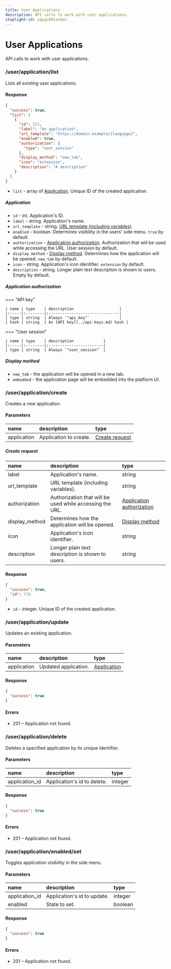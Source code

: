 ```yaml
---
title: User Applications
description: API calls to work with user applications.
stoplight-id: yqyqc091ax6en
---
```


# User Applications

API calls to work with user applications.

### /user/application/list

Lists all existing user applications.

#### Response

```json
{
  "success": true,
  "list": [
    {
      "id": 221,
      "label": "An application",
      "url_template": "https://domain.example/{language}",
      "enabled": true,
      "authorization": {
        "type": "user_session"
      },
      "display_method": "new_tab",
      "icon": "extension",
      "description": "A description"
    }
  ]
}
```

* `list` - array of [Application](#application). Unique ID of the created application.

##### Application

* `id` - int. Application's ID.
* `label` - string. Application's name.
* `url_template` - string. [URL template (including variables)](https://en.wikipedia.org/wiki/URI_Template).
* `enabled` - boolean. Determines visibility in the users' side menu. `true` by default.
* `authorization` - [Application authorization](#application-authorization).
  Authorization that will be used while accessing the URL.
  User session by default.
* `display_method` - [Display method](#display-method).
  Determines how the application will be opened.
  `new_tab` by default.
* `icon` - string. Application's icon identifier. `extension` by default.
* `description` - string. Longer plain text description is shown to users. Empty by default.

##### Application authorization

=== "API key"

    | name | type    | description                    |
    |:-----|:--------|:-------------------------------|
    | type | string  | Always `"api_key"`             |
    | hash | string  | An [API key](../api-keys.md) hash |

=== "User session"

    | name | type    | description             |
    |:-----|:--------|:------------------------|
    | type | string  | Always `"user_session"` |

##### Display method

* `new_tab` - the application will be opened in a new tab.
* `embedded` - the application page will be embedded into the platform UI.

### /user/application/create

Creates a new application.

#### Parameters

| name        | description            | type                              |
|:------------|:-----------------------|:----------------------------------|
| application | Application to create. | [Create request](#create-request) |

##### Create request

| name           | description                                              | type                                                    |
|:---------------|:---------------------------------------------------------|:--------------------------------------------------------|
| label          | Application's name.                                      | string                                                  |
| url_template   | URL template (including variables).                      | string                                                  |
| authorization  | Authorization that will be used while accessing the URL. | [Application authorization](#application-authorization) |
| display_method | Determines how the application will be opened.           | [Display method](#display-method)                       |
| icon           | Application's icon identifier.                           | string                                                  |
| description    | Longer plain text description is shown to users.         | string                                                  |

#### Response

```json
{
  "success": true,
  "id": 779
}
```

* `id` - integer. Unique ID of the created application.

### /user/application/update

Updates an existing application.

#### Parameters

| name        | description          | type                        |
|:------------|:---------------------|:----------------------------|
| application | Updated application. | [Application](#application) |

#### Response

```json
{
  "success": true
}
```

#### Errors

* 201 – Application not found.

### /user/application/delete

Deletes a specified application by its unique identifier.

#### Parameters

| name           | description                 | type    |
|:---------------|:----------------------------|:--------|
| application_id | Application's id to delete. | integer |

#### Response

```json
{
  "success": true
}
```

#### Errors

* 201 – Application not found.

### /user/application/enabled/set

Toggles application visibility in the side menu.

#### Parameters

| name           | description                 | type    |
|:---------------|:----------------------------|:--------|
| application_id | Application's id to update. | integer |
| enabled        | State to set.               | boolean |

#### Response

```json
{
  "success": true
}
```

#### Errors

* 201 – Application not found.
